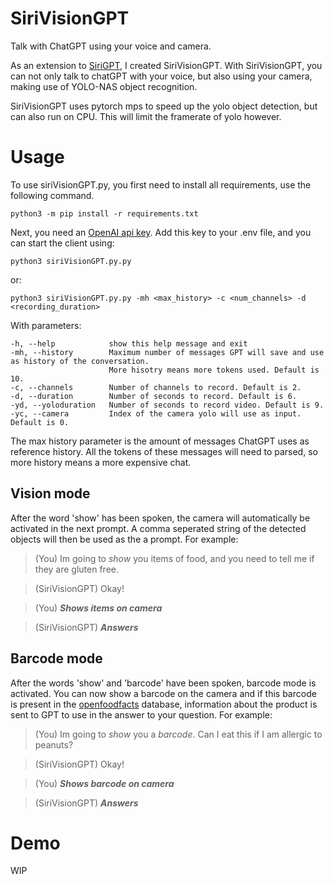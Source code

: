 # SiriVisionGPT
Talk with ChatGPT using your voice and camera. 

As an extension to [SiriGPT](https://github.com/deboradum/SiriGPT), I created SiriVisionGPT. With SiriVisionGPT, you can not only talk to chatGPT with your voice, but also using your camera, making use of YOLO-NAS object recognition.

SiriVisionGPT uses pytorch mps to speed up the yolo object detection, but can also run on CPU. This will limit the framerate of yolo however.

# Usage
To use siriVisionGPT.py, you first need to install all requirements, use the following command.
```
python3 -m pip install -r requirements.txt
```
Next, you need an [OpenAI api key](https://platform.openai.com/overview). Add this key to your .env file, and you can start the client using:
```
python3 siriVisionGPT.py.py
```
or:
```
python3 siriVisionGPT.py.py -mh <max_history> -c <num_channels> -d <recording_duration>
```
With parameters:
```
-h, --help            show this help message and exit
-mh, --history        Maximum number of messages GPT will save and use as history of the conversation. 
                      More hisotry means more tokens used. Default is 10.
-c, --channels        Number of channels to record. Default is 2.
-d, --duration        Number of seconds to record. Default is 6.
-yd, --yoloduration   Number of seconds to record video. Default is 9.
-yc, --camera         Index of the camera yolo will use as input. Default is 0.
```

The max history parameter is the amount of messages ChatGPT uses as reference history. All the tokens of these messages will need to parsed, so more history means a more expensive chat.

## Vision mode
After the word 'show' has been spoken, the camera will automatically be activated in the next prompt. A comma seperated string of the detected objects will then be used as the a prompt. For example:

> (You) Im going to *show* you items of food, and you need to tell me if they are gluten free.

> (SiriVisionGPT) Okay!

> (You) ***Shows items on camera***

> (SiriVisionGPT) ***Answers***

## Barcode mode
After the words 'show' and 'barcode' have been spoken, barcode mode is activated. You can now show a barcode on the camera and if this barcode is present in the [openfoodfacts](https://world.openfoodfacts.org/) database, information about the product is sent to GPT to use in the answer to your question. For example:

> (You) Im going to *show* you a *barcode*. Can I eat this if I am allergic to peanuts?

> (SiriVisionGPT) Okay!

> (You) ***Shows barcode on camera***

> (SiriVisionGPT) ***Answers***

# Demo
WIP
